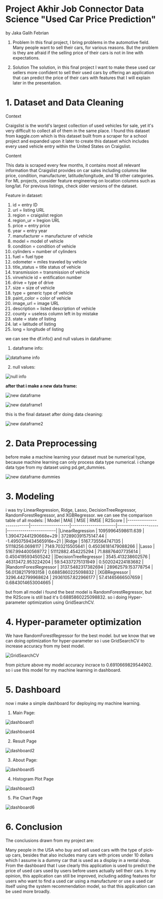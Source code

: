 # Project Akhir Job Connector Data Science "Used Car Price Prediction"
by Jaka Galih Febrian

1. Problem
In this final project, I bring problems in the automotive field.
Many people want to sell their cars, for various reasons.
But the problem is they are afraid if the selling price of their cars is not in line with expectations.

2. Solution
The solution, in this final project I want to make these used car sellers more confident to sell their used cars by offering an application that can predict the price of their cars with features that I will explain later in the presentation.

# 1. Dataset and Data Cleaning
Context

Craigslist is the world's largest collection of used vehicles for sale, yet it's very difficult to collect all of them in the same place. I found this dataset from kaggle.com which is this dataset built from a scraper for a school project and expanded upon it later to create this dataset which includes every used vehicle entry within the United States on Craigslist.

Content

This data is scraped every few months, it contains most all relevant information that Craigslist provides on car sales including columns like price, condition, manufacturer, latitude/longitude, and 18 other categories. For ML projects, consider feature engineering on location columns such as long/lat. For previous listings, check older versions of the dataset.

Feature in dataset:

1. id = entry ID
2. url = listing URL
3. region = craigslist region
4. region_ur = lregion URL
5. price = entry price
6. year = entry year
7. manufacturer = manufacturer of vehicle
8. model = model of vehicle
9. condition = condition of vehicle
10. cylinders = number of cylinders
11. fuel = fuel type
12. odometer = miles traveled by vehicle
13. title_status = title status of vehicle
14. transmission = transmission of vehicle
15. vinvehicle id = entification number
16. drive = type of drive
17. size = size of vehicle
18. type = generic type of vehicle
19. paint_color = color of vehicle
20. image_url = image URL
21. description = listed description of vehicle
22. county = useless column left in by mistake
23. state = state of listing
24. lat = latitude of listing
25. long = longitude of listing

we can see the df.info() and null values in dataframe:
1. dataframe info:

![dataframe info](./gambar/gambar1_info_data.png)

2. null values:

![null info](./gambar/gambar1_info_null.png)

<b>after that i make a new data frame:</b>

![new dataframe](./gambar/gambar1_new_dataframe.png)

![new dataframe1](./gambar/gambar1_new_dataframe1.png)

this is the final dataset after doing data cleaning:

![new dataframe2](./gambar/gambar1_finaldataset.png)

# 2. Data Preprocessing
before make a machine learning your dataset must be numerical type, because machine learning can only process data type numerical. i change data type from my dataset using pd.get_dummies.

![new dataframe dummies](./gambar/gambar1_data_features.png)

# 3. Modeling
i was try LinearRegression, Ridge, Lasso, DecisionTreeRegressor, RandomForestRegressor, and XGBRegressor.
we can see the comparison table of all models:
| Model                     |        MAE         |          MSE          |        RMSE         |         R2Score         |
|---------------------------|--------------------|-----------------------|---------------------|-------------------------|
|LinearRegression           | 10959964598611.639 | 1.390472441290668e+29 | 372890391575147.44  | -1.4950759434565916e+21 |
|Ridge                      | 5167.735564747135  |   51118256.0698117    |  7149.703215505641  |   0.45036181479088266   |
|Lasso                      | 5167.994400569772  |   51112882.454225294  |  71.88876407735614  |    0.4504195934505242   |
|DecisionTreeRegressor      | 3545.413238602576  |   46313472.953224204  |  59.54337275131949  |    0.502024224183682    |
|RandomForestRegressor      | 3137.5482317382694 |   28962579.153778754  |  56.01382179193158  |    0.6885860225098832   |
|XGBRegressor               | 3296.442799968624  |   29361057.822966177  |  57.41465666507659  |    0.6843014653004665   |

but from all model i found the best model is RandomForestRegressor, but the R2Score is still bad it's 0.6885860225098832. so i doing Hyper-parameter optimization using GridSearchCV.

# 4. Hyper-parameter optimization
We have RandomForestRegressor for the best model. but we know that we can doing optimization for hyper-parameter so i use GridSearchCV to increase accuracy from my best model.

![GridSearchCV](./gambar/gambar1_result_random_and_GridSearchCV.png)

from picture above my model accuracy incrace to 0.6910669829544902. so i use this model for my machine learning in dashboard.

# 5. Dashboard
now i make a simple dashboard for deploying my machine learning.
1. Main Page:

![dashboard1](./gambar/gambar1_result_dashboard1.png)

![dashboard4](./gambar/gambar1_result_dashboard4.png)

2. Result Page

![dashboard2](./gambar/gambar1_result_dashboard2.png)

3. About Page:

![dashboard5](./gambar/gambar1_result_dashboard5.png)

4. Histogram Plot Page

![dashboard3](./gambar/gambar1_result_dashboard3.png)

5. Pie Chart Page

![dashboard6](./gambar/gambar1_result_dashboard6.png)


# 6. Conclusion 
The conclusions drawn from my project are:

Many people in the USA who buy and sell used cars with the type of pick-up cars, besides that also includes many cars with prices under 10 dollars which I assume is a dummy car that is used as a display in a rental shop.
From the dashboard that I use clearly this application is used to predict the price of used cars used by users before users actually sell their cars.
In my opinion, this application can still be improved, including adding features for users who want to find a used car using a manufacturer or use a used car itself using the system recommendation model, so that this application can be used more broadly.
